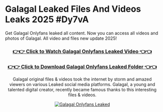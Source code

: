 # Galagal Leaked Files And Videos Leaks 2025 #Dy7vA

Get Galagal Onlyfans leaked all content. Now you can access all videos and photos of Galagal. All video and files new update 2025!
<div align="center" title="Galagal Onlyfans Leaked">
  
### [👉👉 Click to Watch Galagal Onlyfans Leaked Video 👈👈](https://links2leaks.com?utm_source=galagal&utm_medium=gitfeb)  
### [👉👉 Click to Download Galagal Onlyfans Leaked Folder 👈👈](https://links2leaks.com?utm_source=galagal&utm_medium=gitfeb)  

Galagal original files & videos took the internet by storm and amazed viewers on various Leaked social media platforms. Galagal, a young and talented digital creator, recently became famous thanks to this interesting files & videos.

[![Galagal Onlyfans Leaked](https://i.ibb.co/93hzkbrt/l2l.gif)](https://links2leaks.com?utm_source=galagal&utm_medium=gitfeb)  

</div>

